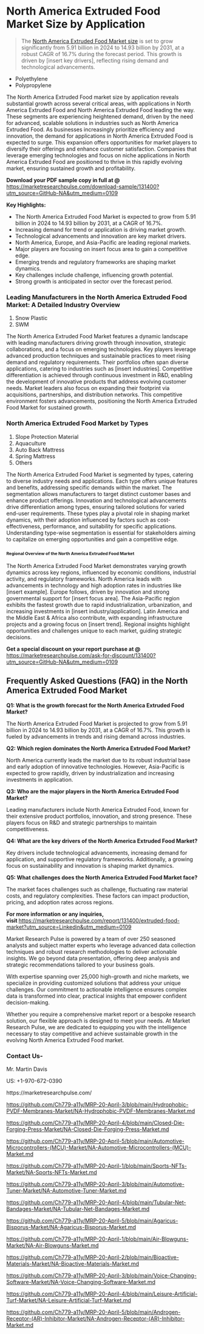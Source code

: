 <h1>North America Extruded Food Market&nbsp;Size by Application</h1><blockquote><p>The <a href="https://marketresearchpulse.com/download-sample/131400?utm_source=GitHub-NA&amp;utm_medium=0109">North America Extruded Food Market size</a> is set to grow significantly from 5.91 billion in 2024 to 14.93 billion by 2031, at a robust CAGR of 16.7% during the forecast period. This growth is driven by [insert key drivers], reflecting rising demand and technological advancements.</p></blockquote><ul><li>Polyethylene<li> Polypropylene</li></ul><p>The North America Extruded Food market size by application reveals substantial growth across several critical areas, with applications in North America Extruded Food and North America Extruded Food leading the way. These segments are experiencing heightened demand, driven by the need for advanced, scalable solutions in industries such as North America Extruded Food. As businesses increasingly prioritize efficiency and innovation, the demand for applications in North America Extruded Food is expected to surge. This expansion offers opportunities for market players to diversify their offerings and enhance customer satisfaction. Companies that leverage emerging technologies and focus on niche applications in North America Extruded Food are positioned to thrive in this rapidly evolving market, ensuring sustained growth and profitability.</p><p><strong>Download your PDF sample copy in full at @ </strong><a href="https://marketresearchpulse.com/download-sample/131400?utm_source=GitHub-NA&amp;utm_medium=0109">https://marketresearchpulse.com/download-sample/131400?utm_source=GitHub-NA&amp;utm_medium=0109</a></p><p><strong>Key Highlights: </strong></p><ul><li>The North America Extruded Food Market is expected to grow from 5.91 billion in 2024 to 14.93 billion by 2031, at a CAGR of 16.7%.</li><li>Increasing demand for trend or application is driving market growth.</li><li>Technological advancements and innovation are key market drivers.</li><li>North America, Europe, and Asia-Pacific are leading regional markets.</li><li>Major players are focusing on insert focus area to gain a competitive edge.</li><li>Emerging trends and regulatory frameworks are shaping market dynamics.</li><li>Key challenges include challenge, influencing growth potential.</li><li>Strong growth is anticipated in sector over the forecast period.</li></ul><h3>Leading Manufacturers in the North America Extruded Food Market: A Detailed Industry Overview</h3><ol><li>Snow Plastic</li><li>SWM</li></ol><div class="flex max-w-full flex-col flex-grow"><div class="min-h-8 text-message flex w-full flex-col items-end gap-2 whitespace-normal break-words [.text-message+&amp;]:mt-5" dir="auto" data-message-author-role="assistant" data-message-id="fd8432e4-4910-450d-b182-61b7bfb0a01f" data-message-model-slug="gpt-4o"><div class="flex w-full flex-col gap-1 empty:hidden first:pt-[3px]"><div class="markdown prose w-full break-words dark:prose-invert light"><p>The North America Extruded Food Market features a dynamic landscape with leading manufacturers driving growth through innovation, strategic collaborations, and a focus on emerging technologies. Key players leverage advanced production techniques and sustainable practices to meet rising demand and regulatory requirements. Their portfolios often span diverse applications, catering to industries such as [insert industries]. Competitive differentiation is achieved through continuous investment in R&amp;D, enabling the development of innovative products that address evolving customer needs. Market leaders also focus on expanding their footprint via acquisitions, partnerships, and distribution networks. This competitive environment fosters advancements, positioning the North America Extruded Food Market for sustained growth.</p></div></div></div></div><h3>North America Extruded Food Market by Types</h3><ol><li>Slope Protection Material<li> Aquaculture<li> Auto Back Mattress<li> Spring Mattress<li> Others</li></ol><div class="flex max-w-full flex-col flex-grow"><div class="min-h-8 text-message flex w-full flex-col items-end gap-2 whitespace-normal break-words [.text-message+&amp;]:mt-5" dir="auto" data-message-author-role="assistant" data-message-id="084470be-0bb7-4664-bddf-5156b4f41249" data-message-model-slug="gpt-4o-mini"><div class="flex w-full flex-col gap-1 empty:hidden first:pt-[3px]"><div class="markdown prose w-full break-words dark:prose-invert light"><p>The North America Extruded Food Market is segmented by types, catering to diverse industry needs and applications. Each type offers unique features and benefits, addressing specific demands within the market. The segmentation allows manufacturers to target distinct customer bases and enhance product offerings. Innovation and technological advancements drive differentiation among types, ensuring tailored solutions for varied end-user requirements. These types play a pivotal role in shaping market dynamics, with their adoption influenced by factors such as cost-effectiveness, performance, and suitability for specific applications. Understanding type-wise segmentation is essential for stakeholders aiming to capitalize on emerging opportunities and gain a competitive edge.</p></div></div></div></div><h3><span style="font-size: 11px;">Regional Overview of the North America Extruded Food Market</span></h3><div class="flex max-w-full flex-col flex-grow"><div class="min-h-8 text-message flex w-full flex-col items-end gap-2 whitespace-normal break-words [.text-message+&amp;]:mt-5" dir="auto" data-message-author-role="assistant" data-message-id="e9038762-ce64-4e30-91c9-9bd413514231" data-message-model-slug="gpt-4o-mini"><div class="flex w-full flex-col gap-1 empty:hidden first:pt-[3px]"><div class="markdown prose w-full break-words dark:prose-invert light"><p>The North America Extruded Food Market demonstrates varying growth dynamics across key regions, influenced by economic conditions, industrial activity, and regulatory frameworks. North America leads with advancements in technology and high adoption rates in industries like [insert example]. Europe follows, driven by innovation and strong governmental support for [insert focus area]. The Asia-Pacific region exhibits the fastest growth due to rapid industrialization, urbanization, and increasing investments in [insert industry/application]. Latin America and the Middle East &amp; Africa also contribute, with expanding infrastructure projects and a growing focus on [insert trend]. Regional insights highlight opportunities and challenges unique to each market, guiding strategic decisions.</p></div></div></div></div><p><strong>Get a special discount on your report purchase at @ </strong><a href="https://marketresearchpulse.com/ask-for-discount/131400?utm_source=GitHub-NA&amp;utm_medium=0109">https://marketresearchpulse.com/ask-for-discount/131400?utm_source=GitHub-NA&amp;utm_medium=0109</a></p><h2>Frequently Asked Questions (FAQ) in the North America Extruded Food Market</h2><p><strong>Q1: What is the growth forecast for the North America Extruded Food Market?</strong></p><p>The North America Extruded Food Market is projected to grow from 5.91 billion in 2024 to 14.93 billion by 2031, at a CAGR of 16.7%. This growth is fueled by advancements in trends and rising demand across industries.</p><p><strong>Q2: Which region dominates the North America Extruded Food Market?</strong></p><p>North America currently leads the market due to its robust industrial base and early adoption of innovative technologies. However, Asia-Pacific is expected to grow rapidly, driven by industrialization and increasing investments in application.</p><p><strong>Q3: Who are the major players in the North America Extruded Food Market?</strong></p><p>Leading manufacturers include North America Extruded Food, known for their extensive product portfolios, innovation, and strong presence. These players focus on R&amp;D and strategic partnerships to maintain competitiveness.</p><p><strong>Q4: What are the key drivers of the North America Extruded Food Market?</strong></p><p>Key drivers include technological advancements, increasing demand for application, and supportive regulatory frameworks. Additionally, a growing focus on sustainability and innovation is shaping market dynamics.</p><p><strong>Q5: What challenges does the North America Extruded Food Market face?</strong></p><p>The market faces challenges such as challenge, fluctuating raw material costs, and regulatory complexities. These factors can impact production, pricing, and adoption rates across regions.</p><p><strong>For more information or any inquiries, visit&nbsp;</strong><a href="https://marketresearchpulse.com/report/131400/extruded-food-market?utm_source=Linkedin&utm_medium=0109">https://marketresearchpulse.com/report/131400/extruded-food-market?utm_source=Linkedin&utm_medium=0109</a></p><p>Market Research Pulse is powered by a team of over 250 seasoned analysts and subject matter experts who leverage advanced data collection techniques and robust research methodologies to deliver actionable insights. We go beyond data presentation, offering deep analysis and strategic recommendations tailored to your business goals.</p><p>With expertise spanning over 25,000 high-growth and niche markets, we specialize in providing customized solutions that address your unique challenges. Our commitment to actionable intelligence ensures complex data is transformed into clear, practical insights that empower confident decision-making.</p><p>Whether you require a comprehensive market report or a bespoke research solution, our flexible approach is designed to meet your needs. At Market Research Pulse, we are dedicated to equipping you with the intelligence necessary to stay competitive and achieve sustainable growth in the evolving North America Extruded Food market.</p><h3><strong>Contact Us-</strong></h3><p>Mr. Martin Davis</p><p>US: +1-970-672-0390</p><p>https://marketresearchpulse.com/</p><p><a href="https://github.com/Ch779-a11y/MRP-20-April-3/blob/main/Hydrophobic-PVDF-Membranes-Market/NA-Hydrophobic-PVDF-Membranes-Market.md">https://github.com/Ch779-a11y/MRP-20-April-3/blob/main/Hydrophobic-PVDF-Membranes-Market/NA-Hydrophobic-PVDF-Membranes-Market.md</a></p><p><a href="https://github.com/Ch779-a11y/MRP-20-April-4/blob/main/Closed-Die-Forging-Press-Market/NA-Closed-Die-Forging-Press-Market.md">https://github.com/Ch779-a11y/MRP-20-April-4/blob/main/Closed-Die-Forging-Press-Market/NA-Closed-Die-Forging-Press-Market.md</a></p><p><a href="https://github.com/Ch779-a11y/MRP-20-April-5/blob/main/Automotive-Microcontrollers-(MCU)-Market/NA-Automotive-Microcontrollers-(MCU)-Market.md">https://github.com/Ch779-a11y/MRP-20-April-5/blob/main/Automotive-Microcontrollers-(MCU)-Market/NA-Automotive-Microcontrollers-(MCU)-Market.md</a></p><p><a href="https://github.com/Ch779-a11y/MRP-20-April-1/blob/main/Sports-NFTs-Market/NA-Sports-NFTs-Market.md">https://github.com/Ch779-a11y/MRP-20-April-1/blob/main/Sports-NFTs-Market/NA-Sports-NFTs-Market.md</a></p><p><a href="https://github.com/Ch779-a11y/MRP-20-April-3/blob/main/Automotive-Tuner-Market/NA-Automotive-Tuner-Market.md">https://github.com/Ch779-a11y/MRP-20-April-3/blob/main/Automotive-Tuner-Market/NA-Automotive-Tuner-Market.md</a></p><p><a href="https://github.com/Ch779-a11y/MRP-20-April-4/blob/main/Tubular-Net-Bandages-Market/NA-Tubular-Net-Bandages-Market.md">https://github.com/Ch779-a11y/MRP-20-April-4/blob/main/Tubular-Net-Bandages-Market/NA-Tubular-Net-Bandages-Market.md</a></p><p><a href="https://github.com/Ch779-a11y/MRP-20-April-5/blob/main/Agaricus-Bisporus-Market/NA-Agaricus-Bisporus-Market.md">https://github.com/Ch779-a11y/MRP-20-April-5/blob/main/Agaricus-Bisporus-Market/NA-Agaricus-Bisporus-Market.md</a></p><p><a href="https://github.com/Ch779-a11y/MRP-20-April-1/blob/main/Air-Blowguns-Market/NA-Air-Blowguns-Market.md">https://github.com/Ch779-a11y/MRP-20-April-1/blob/main/Air-Blowguns-Market/NA-Air-Blowguns-Market.md</a></p><p><a href="https://github.com/Ch779-a11y/MRP-20-April-2/blob/main/Bioactive-Materials-Market/NA-Bioactive-Materials-Market.md">https://github.com/Ch779-a11y/MRP-20-April-2/blob/main/Bioactive-Materials-Market/NA-Bioactive-Materials-Market.md</a></p><p><a href="https://github.com/Ch779-a11y/MRP-20-April-3/blob/main/Voice-Changing-Software-Market/NA-Voice-Changing-Software-Market.md">https://github.com/Ch779-a11y/MRP-20-April-3/blob/main/Voice-Changing-Software-Market/NA-Voice-Changing-Software-Market.md</a></p><p><a href="https://github.com/Ch779-a11y/MRP-20-April-4/blob/main/Leisure-Artificial-Turf-Market/NA-Leisure-Artificial-Turf-Market.md">https://github.com/Ch779-a11y/MRP-20-April-4/blob/main/Leisure-Artificial-Turf-Market/NA-Leisure-Artificial-Turf-Market.md</a></p><p><a href="https://github.com/Ch779-a11y/MRP-20-April-5/blob/main/Androgen-Receptor-(AR)-Inhibitor-Market/NA-Androgen-Receptor-(AR)-Inhibitor-Market.md">https://github.com/Ch779-a11y/MRP-20-April-5/blob/main/Androgen-Receptor-(AR)-Inhibitor-Market/NA-Androgen-Receptor-(AR)-Inhibitor-Market.md</a></p>
